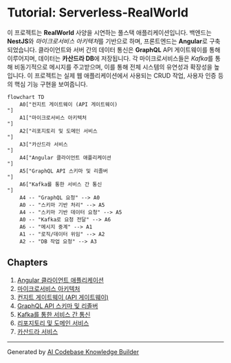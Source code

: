 # Tutorial: Serverless-RealWorld

이 프로젝트는 **RealWorld** 사양을 시연하는 풀스택 애플리케이션입니다. 백엔드는 **NestJS**와 *마이크로서비스 아키텍처*를 기반으로 하며, 프론트엔드는 **Angular**로 구축되었습니다. 클라이언트와 서버 간의 데이터 통신은 **GraphQL** API 게이트웨이를 통해 이루어지며, 데이터는 **카산드라 DB**에 저장됩니다. 각 마이크로서비스들은 *Kafka*를 통해 비동기적으로 메시지를 주고받으며, 이를 통해 전체 시스템의 유연성과 확장성을 높입니다. 이 프로젝트는 실제 웹 애플리케이션에서 사용되는 CRUD 작업, 사용자 인증 등의 핵심 기능 구현을 보여줍니다.

```mermaid
flowchart TD
    A0["컨지트 게이트웨이 (API 게이트웨이)
"]
    A1["마이크로서비스 아키텍처
"]
    A2["리포지토리 및 도메인 서비스
"]
    A3["카산드라 서비스
"]
    A4["Angular 클라이언트 애플리케이션
"]
    A5["GraphQL API 스키마 및 리졸버
"]
    A6["Kafka를 통한 서비스 간 통신
"]
    A4 -- "GraphQL 요청" --> A0
    A0 -- "스키마 기반 처리" --> A5
    A4 -- "스키마 기반 데이터 요청" --> A5
    A0 -- "Kafka로 요청 전달" --> A6
    A6 -- "메시지 중계" --> A1
    A1 -- "로직/데이터 위임" --> A2
    A2 -- "DB 작업 요청" --> A3
```

## Chapters

1. [Angular 클라이언트 애플리케이션
](01_angular_클라이언트_애플리케이션_.md)
2. [마이크로서비스 아키텍처
](02_마이크로서비스_아키텍처_.md)
3. [컨지트 게이트웨이 (API 게이트웨이)
](03_컨지트_게이트웨이__api_게이트웨이__.md)
4. [GraphQL API 스키마 및 리졸버
](04_graphql_api_스키마_및_리졸버_.md)
5. [Kafka를 통한 서비스 간 통신
](05_kafka를_통한_서비스_간_통신_.md)
6. [리포지토리 및 도메인 서비스
](06_리포지토리_및_도메인_서비스_.md)
7. [카산드라 서비스
](07_카산드라_서비스_.md)


---

Generated by [AI Codebase Knowledge Builder](https://github.com/The-Pocket/Tutorial-Codebase-Knowledge)